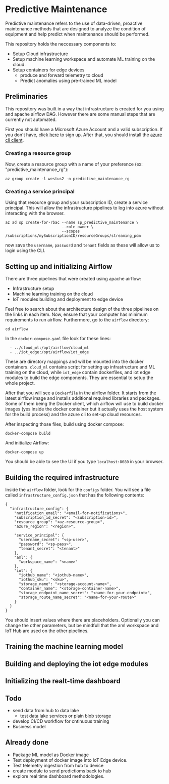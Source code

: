 # Predictive Maintenance

Predictive maintenance refers to the use of data-driven, proactive maintenance methods that are designed to analyze the condition of equipment and help predict when maintenance should be performed.

This repository holds the neccessary components to:

- Setup Cloud infrastructure 
- Setup machine learning workspace and automate ML training on the cloud.
- Setup containers for edge devices
  - produce and forward telemetry to cloud
  - Predict anomalies using pre-trained ML model

## Preliminaries

This repository was built in a way that infrastructure is created for you using and apache airflow DAG. However there are some manual steps that are currently not automated.

First you should have a Microsoft Azure Account and a valid subscription. If you don't have, click [here](https://signup.azure.com/) to sign up. After that, you should install the [azure cli client](https://docs.microsoft.com/en-us/cli/azure/install-azure-cli-linux?pivots=apt).

### Creating a resource group
Now, create a resource group with a name of your preference (ex: "predictive_maintenance_rg"):

```
az group create -l westus2 -n predictive_maintenance_rg
```

### Creating a service principal

Using that resource group and your subscription ID, create a service principal. This will allow the infrastructure pipelines to log into azure without interacting with the browser.

```
az ad sp create-for-rbac --name sp_predictive_maintenance \
                         --role owner \
                         --scopes /subscriptions/mySubscriptionID/resourceGroups/streaming_pdm
```

now save the `username`, `password` and `tenant` fields as these will allow us to login using the CLI.

## Setting up and initializing Airflow

There are three pipelines that were created using apache airflow:
- Infrastructure setup
- Machine learning training on the cloud
- IoT modules building and deployment to edge device

Feel free to search about the architecture design of the three pipelines on the links in each item. Now, ensure that your computer has minimum requirements to run airflow. Furthermore, go to the `airflow` directory:

```
cd airflow
```
In the `docker-compose.yaml` file look for these lines:
```
  - ../cloud_ml:/opt/airflow/cloud_ml
  - ../iot_edge:/opt/airflow/iot_edge
```
These are directory mappings and will be mounted into the docker containers. `cloud_ml` contains script for setting up infrastructure and ML training on the cloud, while `iot_edge` contain dockerfiles, and iot edge modules to build the edge components. They are essential to setup the whole project. 

After that you will see a `Dockerfile` in the airflow folder. It starts from the latest airflow image and installs additional required libraries and packages. Some of them being the Docker client, which airflow will use to build docker images (yes inside the docker container but it actually uses the host system for the build process) and the azure cli to set-up cloud resources. 

After inspecting those files, build using docker compose:

```
docker-compose build
```

And initialize Airflow:

```
docker-compose up
```
You should be able to see the UI if you type `localhost:8080` in your browser.

## Building the required infrastructure

Inside the `airflow` folder, look for the `configs` folder. You will see a file called `infrastructure_config.json` that has the following contents:

```
{
  "infrastructure_config": {
    "notification_email": "<email-for-notifications>",
    "subscription_id_secret": "<subscription-id>",
    "resource_group": "<az-resource-group>",
    "azure_region": "<region>",

    "service_principal": {
      "username_secret": "<sp-user>",
      "password": "<sp-pass>",
      "tenant_secret": "<tenant>"
    },
    "aml": {
      "workspace_name": "<name>"
    },
    "iot": {
      "iothub_name": "<iothub-name>",
      "iothub_sku": "<sku>",
      "storage_name": "<storage-account-name>",
      "container_name": "<storage-container-name>",
      "storage_endpoint_name_secret": "<name-for-your-endpoint>",
      "storage_route_name_secret": "<name-for-your-route>"
    }
  }
}
```
You should insert values where there are placeholders. Optionally you can change the other parameters, but be mindfull that the aml workspace and IoT Hub are used on the other pipelines.

## Training the machine learning model 

## Building and deploying the iot edge modules

## Initializing the realt-time dashboard


## Todo

- send data from hub to data lake
  - test data lake services or plain blob storage
- develop CI/CD workflow for cntinuous training
- Business model 

## Already done

- Package ML model as Docker image
- Test deployment of docker image into IoT Edge device.
- Test telemetry ingestion from hub to device
- create module to send predictioms back to hub
- explore real time dashboard methodologies.
